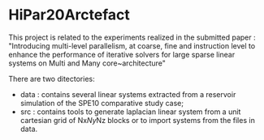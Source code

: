 # HiPar20Arctefact

This project is related to the experiments realized in the submitted paper :
"Introducing multi-level parallelism, at coarse, fine and instruction level to enhance the performance of
iterative solvers for large sparse linear systems on Multi and Many core~architecture"

There are two ditectories:
- data : contains several linear systems extracted from a reservoir simulation of the SPE10 comparative study case;
- src : contains tools to generate laplacian linear system from a unit cartesian grid of Nx*Ny*Nz blocks or to import systems from the files in data.
